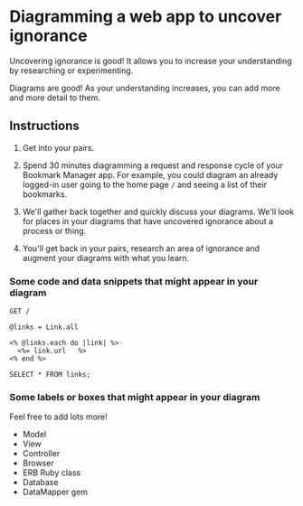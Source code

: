 # Diagramming a web app to uncover ignorance

Uncovering ignorance is good! It allows you to increase your understanding by researching or experimenting.

Diagrams are good! As your understanding increases, you can add more and more detail to them.

## Instructions

1. Get into your pairs.

2. Spend 30 minutes diagramming a request and response cycle of your Bookmark Manager app.  For example, you could diagram an already logged-in user going to the home page `/` and seeing a list of their bookmarks.

3. We'll gather back together and quickly discuss your diagrams.  We'll look for places in your diagrams that have uncovered ignorance about a process or thing.

4. You'll get back in your pairs, research an area of ignorance and augment your diagrams with what you learn.

### Some code and data snippets that might appear in your diagram

```
GET /
```

```
@links = Link.all
```

```
<% @links.each do |link| %>
  <%= link.url   %>
<% end %>
```

```
SELECT * FROM links;
```

### Some labels or boxes that might appear in your diagram

Feel free to add lots more!

* Model
* View
* Controller
* Browser
* ERB Ruby class
* Database
* DataMapper gem
